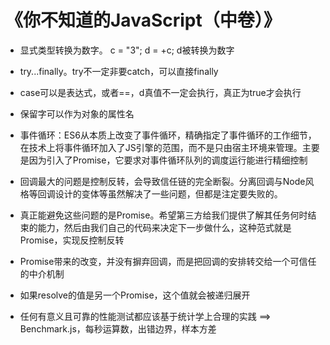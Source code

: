 # 《你不知道的JavaScript（中卷）》

- 显式类型转换为数字。 c = "3"; d = +c; d被转换为数字

- try...finally。try不一定非要catch，可以直接finally

- case可以是表达式，或者==，d真值不一定会执行，真正为true才会执行

- 保留字可以作为对象的属性名

- 事件循环：ES6从本质上改变了事件循环，精确指定了事件循环的工作细节，在技术上将事件循环加入了JS引擎的范围，而不是只由宿主环境来管理。主要是因为引入了Promise，它要求对事件循环队列的调度运行能进行精细控制

- 回调最大的问题是控制反转，会导致信任链的完全断裂。分离回调与Node风格等回调设计的变体等虽然解决了一些问题，但都是注定要失败的。

- 真正能避免这些问题的是Promise。希望第三方给我们提供了解其任务何时结束的能力，然后由我们自己的代码来决定下一步做什么，这种范式就是Promise，实现反控制反转

- Promise带来的改变，并没有摒弃回调，而是把回调的安排转交给一个可信任的中介机制

- 如果resolve的值是另一个Promise，这个值就会被递归展开

- 任何有意义且可靠的性能测试都应该基于统计学上合理的实践 ==> Benchmark.js，每秒运算数，出错边界，样本方差
